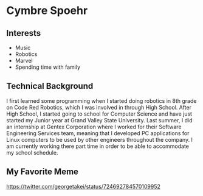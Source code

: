# Cymbre Spoehr
## Interests
* Music
* Robotics
* Marvel
* Spending time with family
## Technical Background
I first learned some programming when I started doing robotics in 8th grade on Code Red Robotics, which I was involved in through High School. After High School, I started going to school for Computer Science and have just started my Junior year at Grand Valley State University. Last summer, I did an internship at Gentex Corporation where I worked for their Software Engineering Services team, meaning that I developed PC applications for Linux computers to be used by other engineers throughout the company. I am currently working there part time in order to be able to accommodate my school schedule. 

## My Favorite Meme

https://twitter.com/georgetakei/status/724692784570109952

